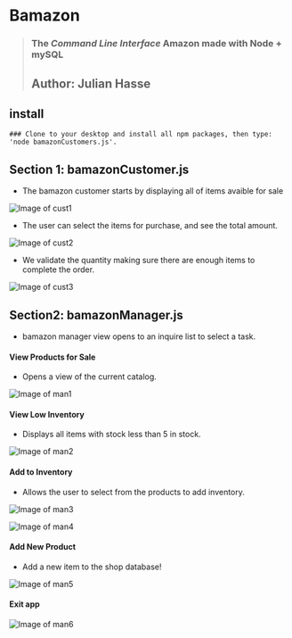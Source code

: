 # Bamazon 
>### The ***Command Line Interface*** Amazon made with Node + mySQL
>## Author: Julian Hasse

## install
```
### Clone to your desktop and install all npm packages, then type: 'node bamazonCustomers.js'.
```

## Section 1: bamazonCustomer.js
* The bamazon customer starts by displaying all of items avaible for sale

![Image of cust1](https://github.com/julianhasse/bamazon/blob/master/screen_shots/img001.png)

* The user can select the items for purchase, and see the total amount. 

![Image of cust2](https://github.com/julianhasse/bamazon/blob/master/screen_shots/img002.png)

* We validate the quantity making sure there are enough items to complete the order. 

![Image of cust3](https://github.com/julianhasse/bamazon/blob/master/screen_shots/img003.png)


## Section2: bamazonManager.js
* bamazon manager view opens to an inquire list to select a task. 

#### View Products for Sale
* Opens a view of the current catalog. 

![Image of man1](https://github.com/julianhasse/bamazon/blob/master/screen_shots/img004.png)

#### View Low Inventory
* Displays all items with stock less than 5 in stock. 

![Image of man2](https://github.com/julianhasse/bamazon/blob/master/screen_shots/img004.png)

#### Add to Inventory
* Allows the user to select from the products to add inventory. 

![Image of man3](https://github.com/julianhasse/bamazon/blob/master/screen_shots/img005.png)

![Image of man4](https://github.com/julianhasse/bamazon/blob/master/screen_shots/img006.png)

#### Add New Product
* Add a new item to the shop database!

![Image of man5](https://github.com/julianhasse/bamazon/blob/master/screen_shots/img007.png)

#### Exit app

![Image of man6](https://github.com/julianhasse/bamazon/blob/master/screen_shots/img008.png)


